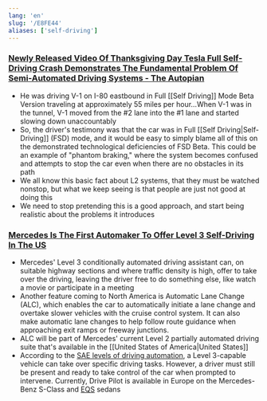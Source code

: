 ```yaml
---
lang: 'en'
slug: '/E8FE44'
aliases: ['self-driving']
---
```


### [Newly Released Video Of Thanksgiving Day Tesla Full Self-Driving Crash Demonstrates The Fundamental Problem Of Semi-Automated Driving Systems - The Autopian](https://www.theautopian.com/newly-released-video-of-thanksgiving-day-tesla-full-self-driving-crash-demonstrates-the-fundamental-problem-of-semi-automated-driving-systems/)

- He was driving V-1 on I-80 eastbound in Full [[Self Driving]] Mode Beta Version traveling at approximately 55 miles per hour…When V-1 was in the tunnel, V-1 moved from the #2 lane into the #1 lane and started slowing down unaccountably
- So, the driver's testimony was that the car was in Full [[Self Driving|Self-Driving]] (FSD) mode, and it would be easy to simply blame all of this on the demonstrated technological deficiencies of FSD Beta. This could be an example of "phantom braking," where the system becomes confused and attempts to stop the car even when there are no obstacles in its path
- We all know this basic fact about L2 systems, that they must be watched nonstop, but what we keep seeing is that people are just not good at doing this
- We need to stop pretending this is a good approach, and start being realistic about the problems it introduces

### [Mercedes Is The First Automaker To Offer Level 3 Self-Driving In The US](https://insideevs.com/news/630075/mercedes-first-to-offer-level-3-self-driving-in-the-us/)

- Mercedes' Level 3 conditionally automated driving assistant can, on suitable highway sections and where traffic density is high, offer to take over the driving, leaving the driver free to do something else, like watch a movie or participate in a meeting
- Another feature coming to North America is Automatic Lane Change (ALC), which enables the car to automatically initiate a lane change and overtake slower vehicles with the cruise control system. It can also make automatic lane changes to help follow route guidance when approaching exit ramps or freeway junctions.
- ALC will be part of Mercedes' current Level 2 partially automated driving suite that's available in the [[United States of America|United States]]
- According to the [SAE levels of driving automation](https://www.sae.org/blog/sae-j3016-update), a Level 3-capable vehicle can take over specific driving tasks. However, a driver must still be present and ready to take control of the car when prompted to intervene. Currently, Drive Pilot is available in Europe on the Mercedes-Benz S-Class and [EQS](https://insideevs.com/mercedes-benz/eqs-suv/) sedans
